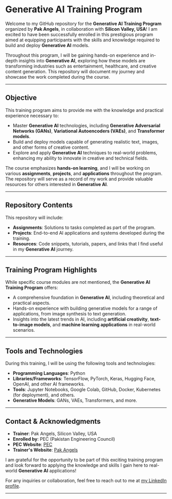 # Generative AI Training Program

Welcome to my GitHub repository for the **Generative AI Training Program** organized by **Pak Angels**, in collaboration with **Silicon Valley, USA**! I am excited to have been successfully enrolled in this prestigious program aimed at equipping participants with the skills and knowledge required to build and deploy **Generative AI** models.

Throughout this program, I will be gaining hands-on experience and in-depth insights into **Generative AI**, exploring how these models are transforming industries such as entertainment, healthcare, and creative content generation. This repository will document my journey and showcase the work completed during the course.

---

## Objective

This training program aims to provide me with the knowledge and practical experience necessary to:
- Master **Generative AI** technologies, including **Generative Adversarial Networks (GANs)**, **Variational Autoencoders (VAEs)**, and **Transformer models**.
- Build and deploy models capable of generating realistic text, images, and other forms of creative content.
- Explore and apply **Generative AI** techniques to real-world problems, enhancing my ability to innovate in creative and technical fields.
  
The course emphasizes **hands-on learning**, and I will be working on various **assignments**, **projects**, and **applications** throughout the program. The repository will serve as a record of my work and provide valuable resources for others interested in **Generative AI**.

---

## Repository Contents

This repository will include:
- **Assignments**: Solutions to tasks completed as part of the program.
- **Projects**: End-to-end AI applications and systems developed during the training.
- **Resources**: Code snippets, tutorials, papers, and links that I find useful in my **Generative AI** journey.

---

## Training Program Highlights

While specific course modules are not mentioned, the **Generative AI Training Program** offers:
- A comprehensive foundation in **Generative AI**, including theoretical and practical aspects.
- Hands-on experience with building generative models for a range of applications, from image synthesis to text generation.
- Insights into the latest trends in AI, including **artificial creativity**, **text-to-image models**, and **machine learning applications** in real-world scenarios.

---

## Tools and Technologies

During this training, I will be using the following tools and technologies:
- **Programming Languages**: Python
- **Libraries/Frameworks**: TensorFlow, PyTorch, Keras, Hugging Face, OpenAI, and other AI frameworks.
- **Tools**: Jupyter Notebooks, Google Colab, GitHub, Docker, Kubernetes (for deployment), and others.
- **Generative Models**: GANs, VAEs, Transformers, and more.

---

## Contact & Acknowledgments

- **Trainer**: Pak Angels, Silicon Valley, USA
- **Enrolled by**: PEC (Pakistan Engineering Council)
- **PEC Website**: [PEC](https://www.pec.org.pk/)
- **Trainer's Website**: [Pak Angels](https://pakangels.com)

I am grateful for the opportunity to be part of this exciting training program and look forward to applying the knowledge and skills I gain here to real-world **Generative AI** applications!

For any inquiries or collaboration, feel free to reach out to me at [my LinkedIn profile](https://www.linkedin.com/in/datascientisthameshraj/).

---
